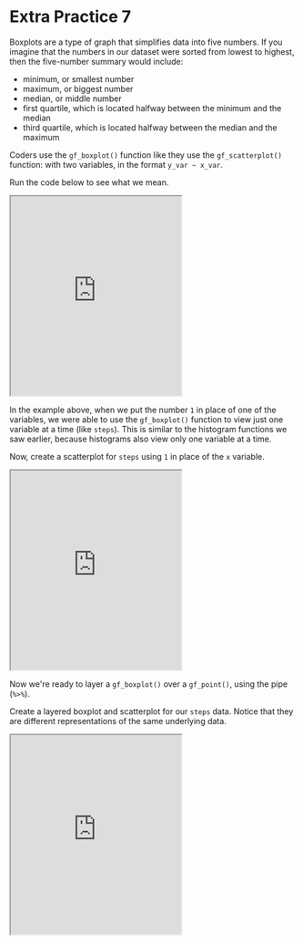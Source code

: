 # Extra Practice 7

Boxplots are a type of graph that simplifies data into five numbers. If you imagine that the numbers in our dataset were sorted from lowest to highest, then the five-number summary would include: 

* minimum, or smallest number
* maximum, or biggest number
* median, or middle number
* first quartile, which is located halfway between the minimum and the median
* third quartile, which is located halfway between the median and the maximum

Coders use the `gf_boxplot()` function like they use the `gf_scatterplot()` function: with two variables, in the format `y_var ~ x_var`. 

Run the code below to see what we mean.

<iframe data-type="datacamp" id="extra-7-1" height="350" src="https://uclatall.github.io/mtucker-coding-study/data-camp/dc-extra-7-1.html"></iframe>

In the example above, when we put the number `1` in place of one of the variables, we were able to use the `gf_boxplot()` function to view just one variable at a time (like `steps`). This is similar to the histogram functions we saw earlier, because histograms also view only one variable at a time. 

Now, create a scatterplot for `steps` using `1` in place of the `x` variable.

<iframe data-type="datacamp" id="extra-7-2" height="350" src="https://uclatall.github.io/mtucker-coding-study/data-camp/dc-extra-7-2.html"></iframe>

Now we're ready to layer a `gf_boxplot()` over a `gf_point()`, using the pipe (`%>%`). 

Create a layered boxplot and scatterplot for our `steps` data. Notice that they are different representations of the same underlying data.

<iframe data-type="datacamp" id="extra-7-3" height="350" src="https://uclatall.github.io/mtucker-coding-study/data-camp/dc-extra-7-3.html"></iframe>